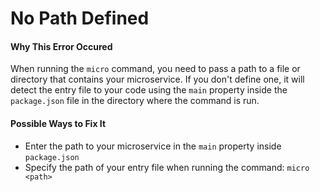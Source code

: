 # No Path Defined

#### Why This Error Occured

When running the `micro` command, you need to pass a path to a file or directory that contains your microservice. If you don't define one, it will detect the entry file to your code using the `main` property inside the `package.json` file in the directory where the command is run.

#### Possible Ways to Fix It

- Enter the path to your microservice in the `main` property inside `package.json`
- Specify the path of your entry file when running the command: `micro <path>`
